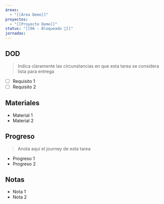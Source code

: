 ```yaml
---
áreas:
  - "[[Área Demo]]"
proyectos:
  - "[[Proyecto Demo]]"
status: "[[06 - Bloqueado 🔴]]"
jornadas:
---
```

## DOD

> Indica claramente las circunstancias en que esta tarea se considera lista para entrega

- [ ] Requisito 1
- [ ] Requisito 2
## Materiales

- Material 1
- Material 2
## Progreso

> Anota aquí el journey de esta tarea

- Progreso 1
- Progreso 2
## Notas

- Nota 1
- Nota 2